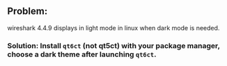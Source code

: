 ## Problem: 
wireshark 4.4.9 displays in light mode in linux when dark mode is needed.

### Solution: Install `qt6ct` (not qt5ct) with your package manager, choose a dark theme after launching `qt6ct`.
